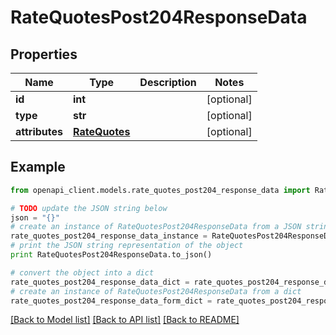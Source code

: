 # RateQuotesPost204ResponseData


## Properties
Name | Type | Description | Notes
------------ | ------------- | ------------- | -------------
**id** | **int** |  | [optional] 
**type** | **str** |  | [optional] 
**attributes** | [**RateQuotes**](RateQuotes.md) |  | [optional] 

## Example

```python
from openapi_client.models.rate_quotes_post204_response_data import RateQuotesPost204ResponseData

# TODO update the JSON string below
json = "{}"
# create an instance of RateQuotesPost204ResponseData from a JSON string
rate_quotes_post204_response_data_instance = RateQuotesPost204ResponseData.from_json(json)
# print the JSON string representation of the object
print RateQuotesPost204ResponseData.to_json()

# convert the object into a dict
rate_quotes_post204_response_data_dict = rate_quotes_post204_response_data_instance.to_dict()
# create an instance of RateQuotesPost204ResponseData from a dict
rate_quotes_post204_response_data_form_dict = rate_quotes_post204_response_data.from_dict(rate_quotes_post204_response_data_dict)
```
[[Back to Model list]](../README.md#documentation-for-models) [[Back to API list]](../README.md#documentation-for-api-endpoints) [[Back to README]](../README.md)


